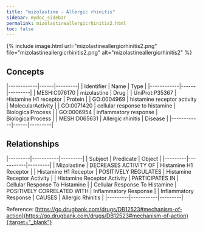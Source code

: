 ```yaml
---
title: "mizolastine - Allergic rhinitis"
sidebar: mydoc_sidebar
permalink: mizolastineallergicrhinitis2.html
toc: false 
---
```


{% include image.html url="mizolastineallergicrhinitis2.png" file="mizolastineallergicrhinitis2.png" alt="mizolastineallergicrhinitis2" %}

## Concepts

|------------|------|---------|
| Identifier | Name | Type    |
|------------|------|---------|
| MESH:C076170 | mizolastine | Drug |
| UniProt:P35367 | Histamine H1 receptor | Protein |
| GO:0004969 | histamine receptor activity | MolecularActivity |
| GO:0071420 | cellular response to histamine | BiologicalProcess |
| GO:0006954 | inflammatory response | BiologicalProcess |
| MESH:D065631 | Allergic rhinitis | Disease |
|------------|------|---------|

## Relationships

|---------|-----------|---------|
| Subject | Predicate | Object  |
|---------|-----------|---------|
| Mizolastine | DECREASES ACTIVITY OF | Histamine H1 Receptor |
| Histamine H1 Receptor | POSITIVELY REGULATES | Histamine Receptor Activity |
| Histamine Receptor Activity | PARTICIPATES IN | Cellular Response To Histamine |
| Cellular Response To Histamine | POSITIVELY CORRELATED WITH | Inflammatory Response |
| Inflammatory Response | CAUSES | Allergic Rhinitis |
|---------|-----------|---------|

Reference: [https://go.drugbank.com/drugs/DB12523#mechanism-of-action](https://go.drugbank.com/drugs/DB12523#mechanism-of-action){:target="_blank"}